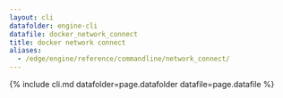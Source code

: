 ```yaml
---
layout: cli
datafolder: engine-cli
datafile: docker_network_connect
title: docker network connect
aliases:
  - /edge/engine/reference/commandline/network_connect/
---
```

<!--
This page is automatically generated from Docker's source code. If you want to
suggest a change to the text that appears here, open a ticket or pull request
in the source repository on GitHub:

https://github.com/docker/cli
-->
{% include cli.md datafolder=page.datafolder datafile=page.datafile %}
